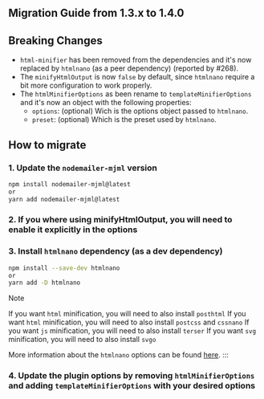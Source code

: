 ## Migration Guide from 1.3.x to 1.4.0

## Breaking Changes
- `html-minifier` has been removed from the dependencies and it's now replaced by `htmlnano` (as a peer dependency) (reported by #268).
- The `minifyHtmlOutput` is now `false` by default, since `htmlnano` require a bit more configuration to work properly.
- The `htmlMinifierOptions` as been rename to `templateMinifierOptions` and it's now an object with the following properties:
  - `options`: (optional) Wich is the options object passed to `htmlnano`.
  - `preset`: (optional) Which is the preset used by `htmlnano`.

## How to migrate

### 1. Update the `nodemailer-mjml` version

```bash
npm install nodemailer-mjml@latest
or
yarn add nodemailer-mjml@latest
```
### 2. If you where using minifyHtmlOutput, you will need to enable it explicitly in the options

### 3. Install `htmlnano` dependency (as a dev dependency)

```bash
npm install --save-dev htmlnano
or
yarn add -D htmlnano
```
> [!NOTE]
> If you want `html` minification, you will need to also install `posthtml`
> If you want `html` minification, you will need to also install `postcss` and `cssnano`
> If you want `js` minification, you will need to also install `terser`
> If you want `svg` minification, you will need to also install `svgo`

More information about the `htmlnano` options can be found [here](https://htmlnano.netlify.app/).
:::

### 4. Update the plugin options by removing `htmlMinifierOptions` and adding `templateMinifierOptions` with your desired options